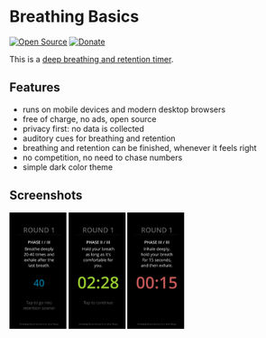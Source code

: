 # Breathing Basics #

[![Open Source](https://badges.frapsoft.com/os/v2/open-source.png?v=103)](https://github.com/JensPiegsa/breathing-basics)
[![Donate](https://img.shields.io/badge/Donate-PayPal-green.svg)](https://www.paypal.com/cgi-bin/webscr?cmd=_s-xclick&hosted_button_id=3WB8AXMP4VY98)

This is a [deep breathing and retention timer](https://jenspiegsa.github.io/breathing-basics/).

## Features ##

* runs on mobile devices and modern desktop browsers
* free of charge, no ads, open source
* privacy first: no data is collected
* auditory cues for breathing and retention
* breathing and retention can be finished, whenever it feels right
* no competition, no need to chase numbers
* simple dark color theme

## Screenshots ##

<img src="screenshots/screenshot-phase-i.png" width="20%"  alt="screenshot phase 1" />
<img src="screenshots/screenshot-phase-ii.png" width="20%" alt="screenshot phase 2" />
<img src="screenshots/screenshot-phase-iii.png" width="20%" alt="screenshot phase 3" />
